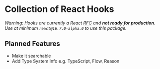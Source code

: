 # Collection of React Hooks

_Warning: Hooks are currently a React [RFC](https://github.com/reactjs/rfcs/pull/68) and **not ready for production**. Use at minimum `react@16.7.0-alpha.0` to use this package._

## Planned Features

- Make it searchable
- Add Type System Info e.g. TypeScript, Flow, Reason
